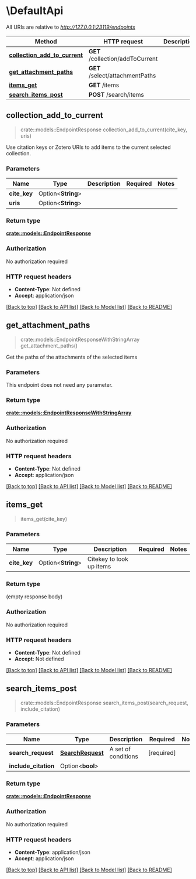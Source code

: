 # \DefaultApi

All URIs are relative to *http://127.0.0.1:23119/endpoints*

Method | HTTP request | Description
------------- | ------------- | -------------
[**collection_add_to_current**](DefaultApi.md#collection_add_to_current) | **GET** /collection/addToCurrent | 
[**get_attachment_paths**](DefaultApi.md#get_attachment_paths) | **GET** /select/attachmentPaths | 
[**items_get**](DefaultApi.md#items_get) | **GET** /items | 
[**search_items_post**](DefaultApi.md#search_items_post) | **POST** /search/items | 



## collection_add_to_current

> crate::models::EndpointResponse collection_add_to_current(cite_key, uris)


Use citation keys or Zotero URIs to add items to the current selected collection.

### Parameters


Name | Type | Description  | Required | Notes
------------- | ------------- | ------------- | ------------- | -------------
**cite_key** | Option<**String**> |  |  |
**uris** | Option<**String**> |  |  |

### Return type

[**crate::models::EndpointResponse**](EndpointResponse.md)

### Authorization

No authorization required

### HTTP request headers

- **Content-Type**: Not defined
- **Accept**: application/json

[[Back to top]](#) [[Back to API list]](../README.md#documentation-for-api-endpoints) [[Back to Model list]](../README.md#documentation-for-models) [[Back to README]](../README.md)


## get_attachment_paths

> crate::models::EndpointResponseWithStringArray get_attachment_paths()


Get the paths of the attachments of the selected items

### Parameters

This endpoint does not need any parameter.

### Return type

[**crate::models::EndpointResponseWithStringArray**](EndpointResponseWithStringArray.md)

### Authorization

No authorization required

### HTTP request headers

- **Content-Type**: Not defined
- **Accept**: application/json

[[Back to top]](#) [[Back to API list]](../README.md#documentation-for-api-endpoints) [[Back to Model list]](../README.md#documentation-for-models) [[Back to README]](../README.md)


## items_get

> items_get(cite_key)


### Parameters


Name | Type | Description  | Required | Notes
------------- | ------------- | ------------- | ------------- | -------------
**cite_key** | Option<**String**> | Citekey to look up items |  |

### Return type

 (empty response body)

### Authorization

No authorization required

### HTTP request headers

- **Content-Type**: Not defined
- **Accept**: Not defined

[[Back to top]](#) [[Back to API list]](../README.md#documentation-for-api-endpoints) [[Back to Model list]](../README.md#documentation-for-models) [[Back to README]](../README.md)


## search_items_post

> crate::models::EndpointResponse search_items_post(search_request, include_citation)


### Parameters


Name | Type | Description  | Required | Notes
------------- | ------------- | ------------- | ------------- | -------------
**search_request** | [**SearchRequest**](SearchRequest.md) | A set of conditions | [required] |
**include_citation** | Option<**bool**> |  |  |

### Return type

[**crate::models::EndpointResponse**](EndpointResponse.md)

### Authorization

No authorization required

### HTTP request headers

- **Content-Type**: application/json
- **Accept**: application/json

[[Back to top]](#) [[Back to API list]](../README.md#documentation-for-api-endpoints) [[Back to Model list]](../README.md#documentation-for-models) [[Back to README]](../README.md)

